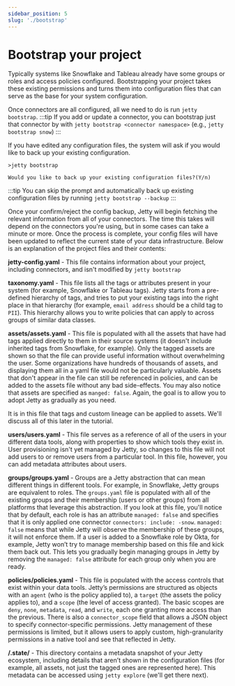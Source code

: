 ```yaml
---
sidebar_position: 5
slug: './bootstrap'
---
```


# Bootstrap your project

Typically systems like Snowflake and Tableau already have some groups or roles and access policies configured. Bootstrapping your project takes these existing permissions and turns them into configuration files that can serve as the base for your system configuration.

Once connectors are all configured, all we need to do is run `jetty bootstrap`.
:::tip
If you add or update a connector, you can bootstrap just that connector by with `jetty bootstrap <connector namespace>` (e.g., `jetty bootstrap snow`)
:::

If you have edited any configuration files, the system will ask if you would like to back up your existing configuration.

```
>jetty bootstrap

Would you like to back up your existing configuration files?(Y/n)
```

:::tip
You can skip the prompt and automatically back up existing configuration files by running `jetty bootstrap --backup`
:::

Once your confirm/reject the config backup, Jetty will begin fetching the relevant information from all of your connectors. The time this takes will depend on the connectors you're using, but in some cases can take a minute or more. Once the process is complete, your config files will have been updated to reflect the current state of your data infrastructure. Below is an explanation of the project files and their contents:

**jetty-config.yaml** - This file contains information about your project, including connectors, and isn't modified by `jetty bootstrap`

**taxonomy.yaml** - This file lists all the tags or attributes present in your system (for example, Snowflake or Tableau tags). Jetty starts from a pre-defined hierarchy of tags, and tries to put your existing tags into the right place in that hierarchy (for example, `email address` should be a child tag to `PII`). This hierarchy allows you to write policies that can apply to across groups of similar data classes.

**assets/assets.yaml** - This file is populated with all the assets that have had tags applied directly to them in their source systems (it doesn't include inherited tags from Snowflake, for example). Only the tagged assets are shown so that the file can provide useful information without overwhelming the user. Some organizations have hundreds of thousands of assets, and displaying them all in a yaml file would not be particularly valuable. Assets that don't appear in the file can still be referenced in policies, and can be added to the assets file without any bad side-effects. You may also notice that assets are specified as `manged: false`. Again, the goal is to allow you to adopt Jetty as gradually as you need.

It is in this file that tags and custom lineage can be applied to assets. We'll discuss all of this later in the tutorial.

**users/users.yaml** - This file serves as a reference of all of the users in your different data tools, along with properties to show which tools they exist in. User provisioning isn't yet managed by Jetty, so changes to this file will not add users to or remove users from a particular tool. In this file, however, you can add metadata attributes about users.

**groups/groups.yaml** - Groups are a Jetty abstraction that can mean different things in different tools. For example, in Snowflake, Jetty groups are equivalent to roles. The `groups.yaml` file is populated with all of the existing groups and their membership (users or other groups) from all platforms that leverage this abstraction. If you look at this file, you'll notice that by default, each role is has an attribute `managed: false` and specifies that it is only applied one connector `connectors: include: -snow`. `managed: false` means that while Jetty will observe the membership of these groups, it will not enforce them. If a user is added to a Snowflake role by Okta, for example, Jetty won’t try to manage membership based on this file and kick them back out. This lets you gradually begin managing groups in Jetty by removing the `managed: false` attribute for each group only when you are ready.

**policies/policies.yaml** - This file is populated with the access controls that exist within your data tools. Jetty’s permissions are structured as objects with an `agent` (who is the policy applied to), a `target` (the assets the policy applies to), and a `scope` (the level of access granted). The basic scopes are `deny`, `none`, `metadata`, `read`, and `write`, each one granting more access than the previous. There is also a `connector_scope` field that allows a JSON object to specify connector-specific permissions. Jetty management of these permissions is limited, but it allows users to apply custom, high-granularity permissions in a native tool and see that reflected in Jetty.

**/.state/** - This directory contains a metadata snapshot of your Jetty ecosystem, including details that aren’t shown in the configuration files (for example, all assets, not just the tagged ones are represented here). This metadata can be accessed using `jetty explore` (we'll get there next).
